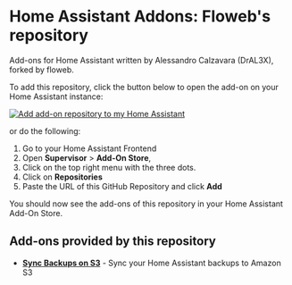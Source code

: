 # Home Assistant Addons: Floweb's repository

Add-ons for Home Assistant written by Alessandro Calzavara (DrAL3X), forked by floweb.

To add this repository, click the button below to open the add-on on your Home Assistant instance:

[![Add add-on repository to my Home Assistant](https://my.home-assistant.io/badges/supervisor_add_addon_repository.svg)](https://my.home-assistant.io/redirect/supervisor_add_addon_repository/?repository_url=https%3A%2F%2Fgithub.com%2Ffloweb%2Fha-addons)

or do the following:

1. Go to your Home Assistant Frontend
2. Open **Supervisor** > **Add-On Store**,
3. Click on the top right menu with the three dots.
4. Click on **Repositories**
5. Paste the URL of this GitHub Repository and click **Add**

You should now see the add-ons of this repository in your Home Assistant Add-On Store.

## Add-ons provided by this repository

- **[Sync Backups on S3](/sync-backups-s3)** - Sync your Home Assistant backups to Amazon S3
